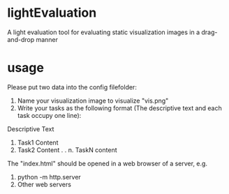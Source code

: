 # lightEvaluation
A light evaluation tool for evaluating static visualization images in a drag-and-drop manner

# usage
Please put two data into the config filefolder:

1) Name your visualization image to visualize "vis.png"
2) Write your tasks as the following format (The descriptive text and each task occupy one line):

Descriptive Text
1. Task1 Content
2. Task2 Content
.
.
n. TaskN content


The "index.html" should be opened in a web browser of a server, e.g.
1) python -m http.server
2) Other web servers 